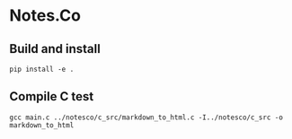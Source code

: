 # Notes.Co

## Build and install
```
pip install -e .
```

## Compile C test
```
gcc main.c ../notesco/c_src/markdown_to_html.c -I../notesco/c_src -o markdown_to_html
```
